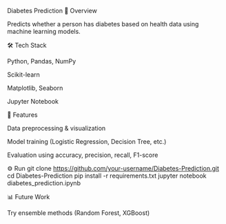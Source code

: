 Diabetes Prediction
📌 Overview

Predicts whether a person has diabetes based on health data using machine learning models.

🛠️ Tech Stack

Python, Pandas, NumPy

Scikit-learn

Matplotlib, Seaborn

Jupyter Notebook

🚀 Features

Data preprocessing & visualization

Model training (Logistic Regression, Decision Tree, etc.)

Evaluation using accuracy, precision, recall, F1-score

⚙️ Run
git clone https://github.com/your-username/Diabetes-Prediction.git
cd Diabetes-Prediction
pip install -r requirements.txt
jupyter notebook diabetes_prediction.ipynb

📊 Future Work

Try ensemble methods (Random Forest, XGBoost)


